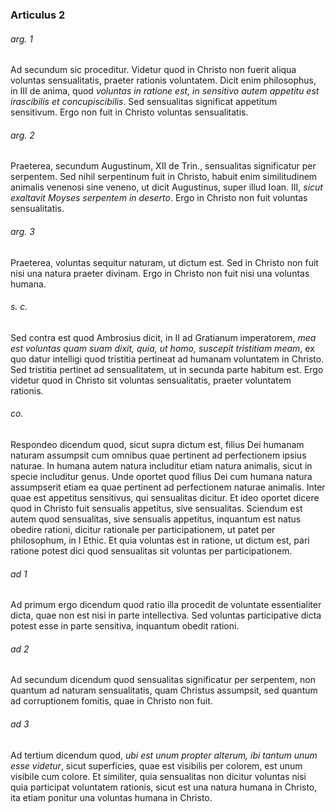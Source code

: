 ### Articulus 2

###### arg. 1
Ad secundum sic proceditur. Videtur quod in Christo non fuerit aliqua voluntas sensualitatis, praeter rationis voluntatem. Dicit enim philosophus, in III de anima, quod *voluntas in ratione est, in sensitivo autem appetitu est irascibilis et concupiscibilis*. Sed sensualitas significat appetitum sensitivum. Ergo non fuit in Christo voluntas sensualitatis.

###### arg. 2
Praeterea, secundum Augustinum, XII de Trin., sensualitas significatur per serpentem. Sed nihil serpentinum fuit in Christo, habuit enim similitudinem animalis venenosi sine veneno, ut dicit Augustinus, super illud Ioan. III, *sicut exaltavit Moyses serpentem in deserto*. Ergo in Christo non fuit voluntas sensualitatis.

###### arg. 3
Praeterea, voluntas sequitur naturam, ut dictum est. Sed in Christo non fuit nisi una natura praeter divinam. Ergo in Christo non fuit nisi una voluntas humana.

###### s. c.
Sed contra est quod Ambrosius dicit, in II ad Gratianum imperatorem, *mea est voluntas quam suam dixit, quia, ut homo, suscepit tristitiam meam*, ex quo datur intelligi quod tristitia pertineat ad humanam voluntatem in Christo. Sed tristitia pertinet ad sensualitatem, ut in secunda parte habitum est. Ergo videtur quod in Christo sit voluntas sensualitatis, praeter voluntatem rationis.

###### co.
Respondeo dicendum quod, sicut supra dictum est, filius Dei humanam naturam assumpsit cum omnibus quae pertinent ad perfectionem ipsius naturae. In humana autem natura includitur etiam natura animalis, sicut in specie includitur genus. Unde oportet quod filius Dei cum humana natura assumpserit etiam ea quae pertinent ad perfectionem naturae animalis. Inter quae est appetitus sensitivus, qui sensualitas dicitur. Et ideo oportet dicere quod in Christo fuit sensualis appetitus, sive sensualitas. Sciendum est autem quod sensualitas, sive sensualis appetitus, inquantum est natus obedire rationi, dicitur rationale per participationem, ut patet per philosophum, in I Ethic. Et quia voluntas est in ratione, ut dictum est, pari ratione potest dici quod sensualitas sit voluntas per participationem.

###### ad 1
Ad primum ergo dicendum quod ratio illa procedit de voluntate essentialiter dicta, quae non est nisi in parte intellectiva. Sed voluntas participative dicta potest esse in parte sensitiva, inquantum obedit rationi.

###### ad 2
Ad secundum dicendum quod sensualitas significatur per serpentem, non quantum ad naturam sensualitatis, quam Christus assumpsit, sed quantum ad corruptionem fomitis, quae in Christo non fuit.

###### ad 3
Ad tertium dicendum quod, *ubi est unum propter alterum, ibi tantum unum esse videtur*, sicut superficies, quae est visibilis per colorem, est unum visibile cum colore. Et similiter, quia sensualitas non dicitur voluntas nisi quia participat voluntatem rationis, sicut est una natura humana in Christo, ita etiam ponitur una voluntas humana in Christo.

